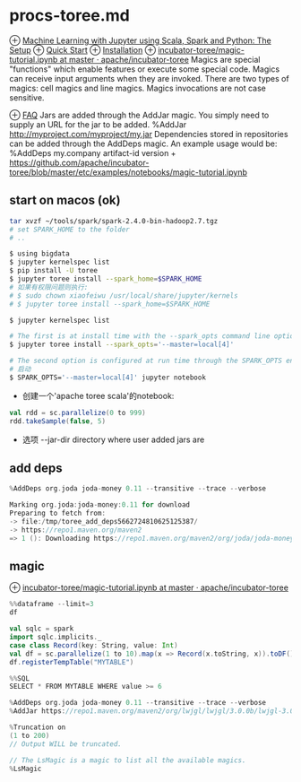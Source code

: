 # procs-toree.md
⊕ [Machine Learning with Jupyter using Scala, Spark and Python: The Setup](https://medium.com/@faizanahemad/machine-learning-with-jupyter-using-scala-spark-and-python-the-setup-62d05b0c7f56)
⊕ [Quick Start](https://toree.apache.org/docs/current/user/quick-start/)
    ⊕ [Installation](https://toree.apache.org/docs/current/user/installation/)
⊕ [incubator-toree/magic-tutorial.ipynb at master · apache/incubator-toree](https://github.com/apache/incubator-toree/blob/master/etc/examples/notebooks/magic-tutorial.ipynb)
    Magics are special "functions" which enable features or execute some special code. Magics can receive input arguments when they are invoked. There are two types of magics: cell magics and line magics. Magics invocations are not case sensitive.

⊕ [FAQ](https://toree.incubator.apache.org/docs/current/user/faq/)
    Jars are added through the AddJar magic. You simply need to supply an URL for the jar to be added.
        %AddJar http://myproject.com/myproject/my.jar
    Dependencies stored in repositories can be added through the AddDeps magic. An example usage would be:
        %AddDeps my.company artifact-id version
    + https://github.com/apache/incubator-toree/blob/master/etc/examples/notebooks/magic-tutorial.ipynb

## start on macos (ok)
```sh
tar xvzf ~/tools/spark/spark-2.4.0-bin-hadoop2.7.tgz
# set SPARK_HOME to the folder
# ..

$ using bigdata
$ jupyter kernelspec list
$ pip install -U toree
$ jupyter toree install --spark_home=$SPARK_HOME
# 如果有权限问题则执行:
# $ sudo chown xiaofeiwu /usr/local/share/jupyter/kernels
# $ jupyter toree install --spark_home=$SPARK_HOME

$ jupyter kernelspec list

# The first is at install time with the --spark_opts command line option.
$ jupyter toree install --spark_opts='--master=local[4]'

# The second option is configured at run time through the SPARK_OPTS environment variable.
# 启动
$ SPARK_OPTS='--master=local[4]' jupyter notebook
```
+ 创建一个'apache toree scala'的notebook:

```scala
val rdd = sc.parallelize(0 to 999)
rdd.takeSample(false, 5)
```
+ 选项
    --jar-dir    directory where user added jars are

## add deps
```scala
%AddDeps org.joda joda-money 0.11 --transitive --trace --verbose

Marking org.joda:joda-money:0.11 for download
Preparing to fetch from:
-> file:/tmp/toree_add_deps5662724810625125387/
-> https://repo1.maven.org/maven2
=> 1 (): Downloading https://repo1.maven.org/maven2/org/joda/joda-money/0.11/joda-money-0.11.pom.sha1
```

## magic
⊕ [incubator-toree/magic-tutorial.ipynb at master · apache/incubator-toree](https://github.com/apache/incubator-toree/blob/master/etc/examples/notebooks/magic-tutorial.ipynb)

```scala
%%dataframe --limit=3
df

val sqlc = spark
import sqlc.implicits._
case class Record(key: String, value: Int)
val df = sc.parallelize(1 to 10).map(x => Record(x.toString, x)).toDF()
df.registerTempTable("MYTABLE")

%%SQL
SELECT * FROM MYTABLE WHERE value >= 6

%AddDeps org.joda joda-money 0.11 --transitive --trace --verbose
%AddJar https://repo1.maven.org/maven2/org/lwjgl/lwjgl/3.0.0b/lwjgl-3.0.0b.jar

%Truncation on
(1 to 200)
// Output WILL be truncated.

// The LsMagic is a magic to list all the available magics.
%LsMagic
```




